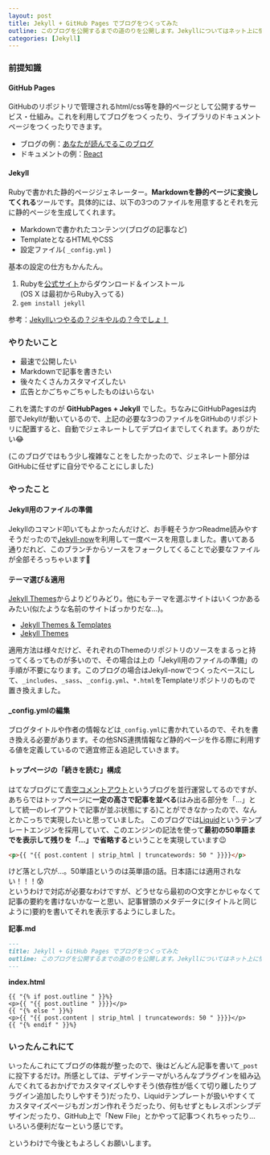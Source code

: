 ```yaml
---
layout: post
title: Jekyll + GitHub Pages でブログをつくってみた
outline: このブログを公開するまでの道のりを公開します。Jekyllについてはネット上に情報が多い分散り散りになっているイメージがあるので、シンプルに必要なことだけまとめました。
categories: [Jekyll]
---
```



### 前提知識

#### GitHub Pages
GitHubのリポジトリで管理されるhtml/css等を静的ページとして公開するサービス・仕組み。これを利用してブログをつくったり、ライブラリのドキュメントページをつくったりできます。

- ブログの例：[あなたが読んでるこのブログ](https://aloerina01.github.io/)
- ドキュメントの例：[React](https://facebook.github.io/react/index.html)

#### Jekyll
Rubyで書かれた静的ページジェネレーター。**Markdownを静的ページに変換してくれる**ツールです。具体的には、以下の3つのファイルを用意するとそれを元に静的ページを生成してくれます。

- Markdownで書かれたコンテンツ(ブログの記事など)
- TemplateとなるHTMLやCSS
- 設定ファイル( `_config.yml` )

基本の設定の仕方もかんたん。

1. Rubyを[公式サイト](https://www.ruby-lang.org/ja/downloads/)からダウンロード＆インストール  
(OS X は最初からRuby入ってる)
2. `gem install jekyll`

参考：[Jekyllいつやるの？ジキやルの？今でしょ！](http://melborne.github.io/2013/05/20/now-the-time-to-start-jekyll/)


### やりたいこと

- 最速で公開したい
- Markdownで記事を書きたい
- 後々たくさんカスタマイズしたい
- 広告とかごちゃごちゃしたものはいらない

これを満たすのが **GitHubPages + Jekyll** でした。ちなみにGitHubPagesは内部でJekyllが動いているので、上記の必要な3つのファイルをGitHubのリポジトリに配置すると、自動でジェネレートしてデプロイまでしてくれます。ありがたい😂

(このブログではもう少し複雑なことをしたかったので、ジェネレート部分はGitHubに任せずに自分でやることにしました)

### やったこと

#### Jekyll用のファイルの準備

Jekyllのコマンド叩いてもよかったんだけど、お手軽そうかつReadme読みやすそうだったので[Jekyll-now](https://github.com/barryclark/jekyll-now)を利用して一度ベースを用意しました。書いてある通りだれど、このブランチからソースをフォークしてくることで必要なファイルが全部そろっちゃいます🎉

#### テーマ選び＆適用
[Jekyll Themes](http://jekyllthemes.org/)からよりどりみどり。他にもテーマを選ぶサイトはいくつかあるみたい(似たような名前のサイトばっかりだな…)。

- [Jekyll Themes & Templates](http://jekyllthemes.io/)
- [Jekyll Themes](http://themes.jekyllrc.org/)

適用方法は様々だけど、それぞれのThemeのリポジトリのソースをまるっと持ってくるってものが多いので、その場合は上の「Jekyll用のファイルの準備」の手順が不要になります。このブログの場合はJekyll-nowでつくったベースにして、`_includes`、`_sass`、`_config.yml`、`*.html`をTemplateリポジトリのもので置き換えました。

#### _config.ymlの編集

ブログタイトルや作者の情報などは`_config.yml`に書かれているので、それを書き換える必要があります。その他SNS連携情報など静的ページを作る際に利用する値を定義しているので適宜修正＆追記していきます。


#### トップページの「続きを読む」構成
はてなブログにて[青空コメントアウト](http://aloecity.hatenablog.com/)というブログを並行運営してるのですが、あちらではトップページに**一定の高さで記事を並べる**(はみ出る部分を「…」として統一のレイアウトで記事が並ぶ状態にする)ことができなかったので、なんとかこっちで実現したいと思っていました。
このブログでは[Liquid](https://shopify.github.io/liquid/)というテンプレートエンジンを採用していて、このエンジンの記法を使って**最初の50単語までを表示して残りを「…」で省略する**ということを実現しています😉

```html
<p>{{ "{{ post.content | strip_html | truncatewords: 50 " }}}}</p>
```

けど落とし穴が…。50単語というのは英単語の話。日本語には適用されない！！！😰  
というわけで対応が必要なわけですが、どうせなら最初の○文字とかじゃなくて記事の要約を書けないかなーと思い、記事冒頭のメタデータに(タイトルと同じように)要約を書いてそれを表示するようにしました。

**記事.md**

```markdown
---
title: Jekyll + GitHub Pages でブログをつくってみた
outline: このブログを公開するまでの道のりを公開します。Jekyllについてはネット上に情報が多い分散り散りになっているイメージがあるので、シンプルに必要なことだけまとめました。
---
```

**index.html**

```liquid
{{ "{% if post.outline " }}%}
<p>{{ "{{ post.outline " }}}}</p>
{{ "{% else " }}%}
<p>{{ "{{ post.content | strip_html | truncatewords: 50 " }}}}</p>
{{ "{% endif " }}%}
```


### いったんこれにて
いったんこれにてブログの体裁が整ったので、後はどんどん記事を書いて`_post`に投下するだけ。所感としては、デザインテーマがいろんなプラグインを組み込んでくれてるおかげでカスタマイズしやすそう(依存性が低くて切り離したりプラグイン追加したりしやすそう)だったり、Liquidテンプレートが扱いやすくてカスタマイズページもガンガン作れそうだったり、何もせずともレスポンシブデザインだったり、GitHub上で「New File」とかやって記事つくれちゃったり…いろいろ便利だなーという感じです。

というわけで今後ともよろしくお願いします。
